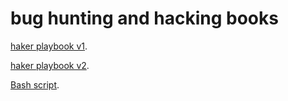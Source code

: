 # bug hunting and hacking books

 <a href="https://drive.google.com/file/d/0By8giYopjXKPQWJ5RGVMdVJKLTQ/view?resourcekey=0-AaLCOYm1SJN-LcJrTnJJ0w">haker playbook v1</a>.
 
 <a href="https://drive.google.com/file/d/0By8giYopjXKPUVVuNHBDbkU3VUE/view?resourcekey=0-E83lINRI7svyW_u1Kw2LuA">haker playbook v2</a>.
 
 <a href="https://github.com/bobbyiliev/introduction-to-bash-scripting">Bash script</a>.
 
